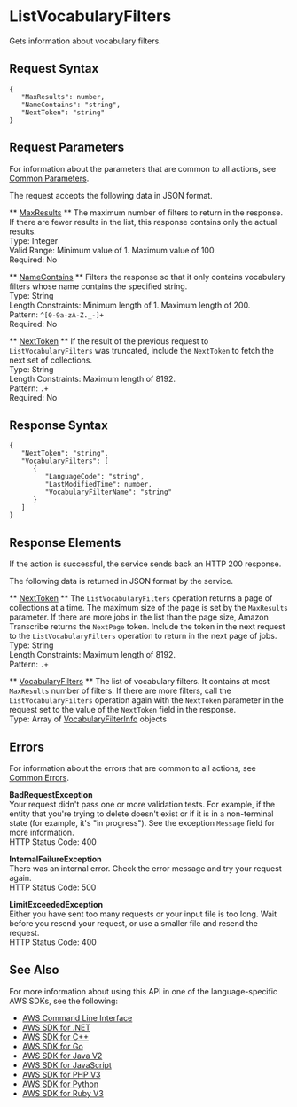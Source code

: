# ListVocabularyFilters<a name="API_ListVocabularyFilters"></a>

Gets information about vocabulary filters\.

## Request Syntax<a name="API_ListVocabularyFilters_RequestSyntax"></a>

```
{
   "MaxResults": number,
   "NameContains": "string",
   "NextToken": "string"
}
```

## Request Parameters<a name="API_ListVocabularyFilters_RequestParameters"></a>

For information about the parameters that are common to all actions, see [Common Parameters](CommonParameters.md)\.

The request accepts the following data in JSON format\.

 ** [MaxResults](#API_ListVocabularyFilters_RequestSyntax) **   <a name="transcribe-ListVocabularyFilters-request-MaxResults"></a>
The maximum number of filters to return in the response\. If there are fewer results in the list, this response contains only the actual results\.  
Type: Integer  
Valid Range: Minimum value of 1\. Maximum value of 100\.  
Required: No

 ** [NameContains](#API_ListVocabularyFilters_RequestSyntax) **   <a name="transcribe-ListVocabularyFilters-request-NameContains"></a>
Filters the response so that it only contains vocabulary filters whose name contains the specified string\.  
Type: String  
Length Constraints: Minimum length of 1\. Maximum length of 200\.  
Pattern: `^[0-9a-zA-Z._-]+`   
Required: No

 ** [NextToken](#API_ListVocabularyFilters_RequestSyntax) **   <a name="transcribe-ListVocabularyFilters-request-NextToken"></a>
If the result of the previous request to `ListVocabularyFilters` was truncated, include the `NextToken` to fetch the next set of collections\.  
Type: String  
Length Constraints: Maximum length of 8192\.  
Pattern: `.+`   
Required: No

## Response Syntax<a name="API_ListVocabularyFilters_ResponseSyntax"></a>

```
{
   "NextToken": "string",
   "VocabularyFilters": [ 
      { 
         "LanguageCode": "string",
         "LastModifiedTime": number,
         "VocabularyFilterName": "string"
      }
   ]
}
```

## Response Elements<a name="API_ListVocabularyFilters_ResponseElements"></a>

If the action is successful, the service sends back an HTTP 200 response\.

The following data is returned in JSON format by the service\.

 ** [NextToken](#API_ListVocabularyFilters_ResponseSyntax) **   <a name="transcribe-ListVocabularyFilters-response-NextToken"></a>
The `ListVocabularyFilters` operation returns a page of collections at a time\. The maximum size of the page is set by the `MaxResults` parameter\. If there are more jobs in the list than the page size, Amazon Transcribe returns the `NextPage` token\. Include the token in the next request to the `ListVocabularyFilters` operation to return in the next page of jobs\.  
Type: String  
Length Constraints: Maximum length of 8192\.  
Pattern: `.+` 

 ** [VocabularyFilters](#API_ListVocabularyFilters_ResponseSyntax) **   <a name="transcribe-ListVocabularyFilters-response-VocabularyFilters"></a>
The list of vocabulary filters\. It contains at most `MaxResults` number of filters\. If there are more filters, call the `ListVocabularyFilters` operation again with the `NextToken` parameter in the request set to the value of the `NextToken` field in the response\.  
Type: Array of [VocabularyFilterInfo](API_VocabularyFilterInfo.md) objects

## Errors<a name="API_ListVocabularyFilters_Errors"></a>

For information about the errors that are common to all actions, see [Common Errors](CommonErrors.md)\.

 **BadRequestException**   
Your request didn't pass one or more validation tests\. For example, if the entity that you're trying to delete doesn't exist or if it is in a non\-terminal state \(for example, it's "in progress"\)\. See the exception `Message` field for more information\.  
HTTP Status Code: 400

 **InternalFailureException**   
There was an internal error\. Check the error message and try your request again\.  
HTTP Status Code: 500

 **LimitExceededException**   
Either you have sent too many requests or your input file is too long\. Wait before you resend your request, or use a smaller file and resend the request\.  
HTTP Status Code: 400

## See Also<a name="API_ListVocabularyFilters_SeeAlso"></a>

For more information about using this API in one of the language\-specific AWS SDKs, see the following:
+  [AWS Command Line Interface](https://docs.aws.amazon.com/goto/aws-cli/transcribe-2017-10-26/ListVocabularyFilters) 
+  [AWS SDK for \.NET](https://docs.aws.amazon.com/goto/DotNetSDKV3/transcribe-2017-10-26/ListVocabularyFilters) 
+  [AWS SDK for C\+\+](https://docs.aws.amazon.com/goto/SdkForCpp/transcribe-2017-10-26/ListVocabularyFilters) 
+  [AWS SDK for Go](https://docs.aws.amazon.com/goto/SdkForGoV1/transcribe-2017-10-26/ListVocabularyFilters) 
+  [AWS SDK for Java V2](https://docs.aws.amazon.com/goto/SdkForJavaV2/transcribe-2017-10-26/ListVocabularyFilters) 
+  [AWS SDK for JavaScript](https://docs.aws.amazon.com/goto/AWSJavaScriptSDK/transcribe-2017-10-26/ListVocabularyFilters) 
+  [AWS SDK for PHP V3](https://docs.aws.amazon.com/goto/SdkForPHPV3/transcribe-2017-10-26/ListVocabularyFilters) 
+  [AWS SDK for Python](https://docs.aws.amazon.com/goto/boto3/transcribe-2017-10-26/ListVocabularyFilters) 
+  [AWS SDK for Ruby V3](https://docs.aws.amazon.com/goto/SdkForRubyV3/transcribe-2017-10-26/ListVocabularyFilters) 